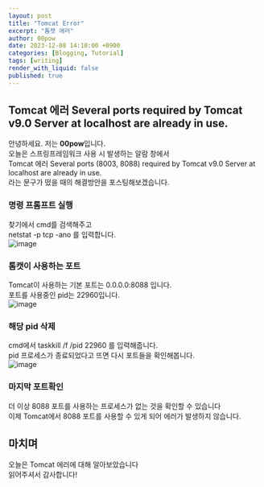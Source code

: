 ```yaml
---
layout: post
title: "Tomcat Error"
excerpt: "톰캣 에러"
author: 00pow
date: 2023-12-08 14:10:00 +0900
categories: [Blogging, Tutorial]
tags: [writing]
render_with_liquid: false
published: true
---
```


## Tomcat 에러 Several ports required by Tomcat v9.0 Server at localhost are already in use.

안녕하세요. 저는 **00pow**입니다.<br>
오늘은 스프링프레임워크 사용 시 발생하는 알람 창에서<br>
Tomcat 에러 Several ports (8003, 8088) required by Tomcat v9.0 Server at localhost are already in use.<br>
라는 문구가 떴을 때의 해결방안을 포스팅해보겠습니다. <br>

### 명령 프롬프트 실행

찾기에서 cmd를 검색해주고 <br>
netstat -p tcp -ano 를 입력합니다.<br>
![image](https://github.com/00pow/HappyHasigae/assets/143794137/c3a15e6a-358f-40a8-8333-2b6e3cdf632c)


### 톰캣이 사용하는 포트

Tomcat이 사용하는 기본 포트는 0.0.0.0:8088 입니다. <br>
포트를 사용중인 pid는 22960입니다. <br>
![image](https://github.com/00pow/HappyHasigae/assets/143794137/d7ca5695-e889-4f87-85c2-ea4610e80b62)


### 해당 pid 삭제

cmd에서 taskkill /f /pid 22960 를 입력해줍니다. <br>
pid 프로세스가 종료되었다고 뜨면 다시 포트들을 확인해봅니다. <br>
![image](https://github.com/00pow/HappyHasigae/assets/143794137/be58a14b-f0a3-4a38-af99-bac40191e5c5)


### 마지막 포트확인

더 이상 8088 포트를 사용하는 프로세스가 없는 것을 확인할 수 있습니다 <br>
이제 Tomcat에서 8088 포트를 사용할 수 있게 되어 에러가 발생하지 않습니다. <br>

## 마치며
오늘은 Tomcat 에러에 대해 알아보았습니다 <br>
읽어주셔서 감사합니다!<br>